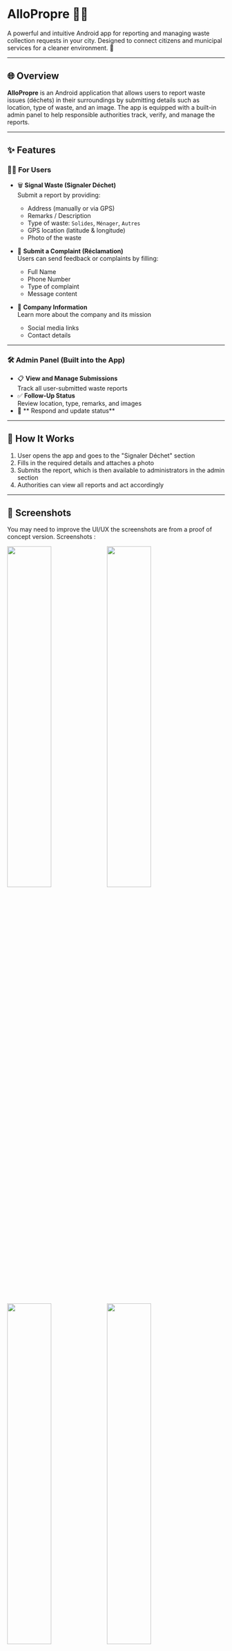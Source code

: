 # AlloPropre 🧹📍

A powerful and intuitive Android app for reporting and managing waste collection requests in your city. Designed to connect citizens and municipal services for a cleaner environment. 🌱

---

## 🌐 Overview

**AlloPropre** is an Android application that allows users to report waste issues (déchets) in their surroundings by submitting details such as location, type of waste, and an image. The app is equipped with a built-in admin panel to help responsible authorities track, verify, and manage the reports.

---

## ✨ Features

### 🧑‍💼 For Users
- 🗑️ **Signal Waste (Signaler Déchet)**  
  Submit a report by providing:
  - Address (manually or via GPS)
  - Remarks / Description
  - Type of waste: `Solides`, `Ménager`, `Autres`
  - GPS location (latitude & longitude)
  - Photo of the waste

- 📢 **Submit a Complaint (Réclamation)**  
  Users can send feedback or complaints by filling:
  - Full Name
  - Phone Number
  - Type of complaint
  - Message content

- 🏢 **Company Information**  
  Learn more about the company and its mission  
  - Social media links  
  - Contact details  

---

### 🛠️ Admin Panel (Built into the App)
- 📋 **View and Manage Submissions**  
  Track all user-submitted waste reports
- ✅ **Follow-Up Status**  
  Review location, type, remarks, and images
- 🔔 ** Respond and update status**  

---

## 🧭 How It Works

1. User opens the app and goes to the "Signaler Déchet" section
2. Fills in the required details and attaches a photo
3. Submits the report, which is then available to administrators in the admin section
4. Authorities can view all reports and act accordingly

---

## 📱 Screenshots
You may need to improve the UI/UX 
the screenshots are from a proof of concept version.
Screenshots :

<p float="left">
  <img src="https://i.postimg.cc/3RS1BTqh/1.jpg" width="45%" />
  <img src="https://i.postimg.cc/RVndc2Lr/2.jpg" width="45%" />
  <img src="https://i.postimg.cc/MZLtfzRb/5.jpg" width="45%" />
  <img src="https://i.postimg.cc/SRnr1P0M/4.jpg" width="45%" />
</p>


---

## 🔧 Tech Stack

- Android (Java/Kotlin)
- Firebase or custom backend (optional)
- Google Maps / Location Services
- Material Design UI

---

## 📄 License

This project is free to use and modify under the [MIT License](LICENSE).

---

## 👤 Author

**Charaf Boulmerka**  
Android & Web Developer  
📧 charaf.boulmerka25@gmail.com

---

## 🤝 Contributions

Feel free to fork the project, open issues, or send pull requests.  
If you find this useful, give it a ⭐ on GitHub!

---

